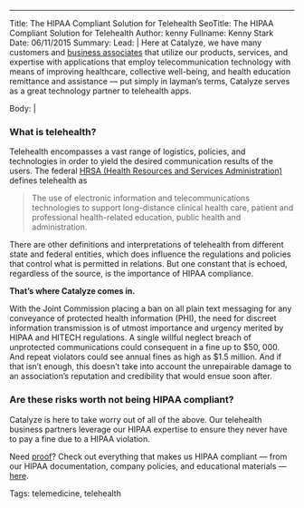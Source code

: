 ---
Title: The HIPAA Compliant Solution for Telehealth
SeoTitle: The HIPAA Compliant Solution for Telehealth
Author: kenny
Fullname: Kenny Stark
Date: 06/11/2015
Summary: 
Lead: |
Here at Catalyze, we have many customers and [business associates](https://catalyze.io/learn/business-associate-agreements) that utilize our products, services, and expertise with applications that employ telecommunication technology with means of improving healthcare, collective well-being, and health education remittance and assistance — put simply in layman’s terms, Catalyze serves as a great technology partner to telehealth apps. 

Body: |
### What is **telehealth**?

Telehealth encompasses a vast range of logistics, policies, and technologies in order to yield the desired communication results of the users. The federal [HRSA (Health Resources and Services Administration)](http://www.hrsa.gov/ruralhealth/about/telehealth/telehealth.html) defines telehealth as

> The use of electronic information and telecommunications technologies to support long-distance clinical health care, patient and professional health-related education, public health and administration.

There are other definitions and interpretations of telehealth from different state and federal entities, which does influence the regulations and policies that control what is permitted in relations. But one constant that is echoed, regardless of the source, is the importance of HIPAA compliance. 

**That’s where Catalyze comes in.**

With the Joint Commission placing a ban on all plain text messaging for any conveyance of protected health information (PHI), the need for discreet information transmission is of utmost importance and urgency merited by HIPAA and HITECH regulations. A single willful neglect breach of unprotected communications could consequent in a fine up to $50, 000. And repeat violators could see annual fines as high as $1.5 million. And if that isn’t enough, this doesn’t take into account the unrepairable damage to an association’s reputation and credibility that would ensue soon after. 

### Are these risks worth not being HIPAA compliant?

Catalyze is here to take worry out of all of the above. Our telehealth business partners leverage our HIPAA expertise to ensure they never have to pay a fine due to a HIPAA violation. 

Need [proof](https://catalyze.io/proof)? Check out everything that makes us HIPAA compliant — from our HIPAA documentation, company policies, and educational materials — [here](https://catalyze.io/compliance).

Tags: telemedicine, telehealth